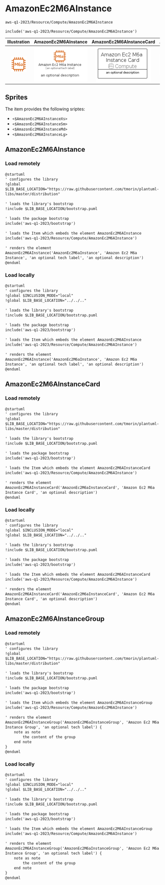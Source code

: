 # AmazonEc2M6AInstance


```text
aws-q1-2023/Resource/Compute/AmazonEc2M6AInstance
```

```text
include('aws-q1-2023/Resource/Compute/AmazonEc2M6AInstance')
```



| Illustration | AmazonEc2M6AInstance | AmazonEc2M6AInstanceCard | AmazonEc2M6AInstanceGroup |
| :---: | :---: | :---: | :---: |
| ![illustration for Illustration](../../../aws-q1-2023/Resource/Compute/AmazonEc2M6AInstance.png) | ![illustration for AmazonEc2M6AInstance](../../../aws-q1-2023/Resource/Compute/AmazonEc2M6AInstance.Local.png) | ![illustration for AmazonEc2M6AInstanceCard](../../../aws-q1-2023/Resource/Compute/AmazonEc2M6AInstanceCard.Local.png) | ![illustration for AmazonEc2M6AInstanceGroup](../../../aws-q1-2023/Resource/Compute/AmazonEc2M6AInstanceGroup.Local.png) |



## Sprites
The item provides the following sriptes:

- `<$AmazonEc2M6AInstanceXs>`
- `<$AmazonEc2M6AInstanceSm>`
- `<$AmazonEc2M6AInstanceMd>`
- `<$AmazonEc2M6AInstanceLg>`





## AmazonEc2M6AInstance

### Load remotely
```plantuml
@startuml
' configures the library
!global $LIB_BASE_LOCATION="https://raw.githubusercontent.com/tmorin/plantuml-libs/master/distribution"

' loads the library's bootstrap
!include $LIB_BASE_LOCATION/bootstrap.puml

' loads the package bootstrap
include('aws-q1-2023/bootstrap')

' loads the Item which embeds the element AmazonEc2M6AInstance
include('aws-q1-2023/Resource/Compute/AmazonEc2M6AInstance')

' renders the element
AmazonEc2M6AInstance('AmazonEc2M6aInstance', 'Amazon Ec2 M6a Instance', 'an optional tech label', 'an optional description')
@enduml
```

### Load locally
```plantuml
@startuml
' configures the library
!global $INCLUSION_MODE="local"
!global $LIB_BASE_LOCATION="../../.."

' loads the library's bootstrap
!include $LIB_BASE_LOCATION/bootstrap.puml

' loads the package bootstrap
include('aws-q1-2023/bootstrap')

' loads the Item which embeds the element AmazonEc2M6AInstance
include('aws-q1-2023/Resource/Compute/AmazonEc2M6AInstance')

' renders the element
AmazonEc2M6AInstance('AmazonEc2M6aInstance', 'Amazon Ec2 M6a Instance', 'an optional tech label', 'an optional description')
@enduml
```

## AmazonEc2M6AInstanceCard

### Load remotely
```plantuml
@startuml
' configures the library
!global $LIB_BASE_LOCATION="https://raw.githubusercontent.com/tmorin/plantuml-libs/master/distribution"

' loads the library's bootstrap
!include $LIB_BASE_LOCATION/bootstrap.puml

' loads the package bootstrap
include('aws-q1-2023/bootstrap')

' loads the Item which embeds the element AmazonEc2M6AInstanceCard
include('aws-q1-2023/Resource/Compute/AmazonEc2M6AInstance')

' renders the element
AmazonEc2M6AInstanceCard('AmazonEc2M6aInstanceCard', 'Amazon Ec2 M6a Instance Card', 'an optional description')
@enduml
```

### Load locally
```plantuml
@startuml
' configures the library
!global $INCLUSION_MODE="local"
!global $LIB_BASE_LOCATION="../../.."

' loads the library's bootstrap
!include $LIB_BASE_LOCATION/bootstrap.puml

' loads the package bootstrap
include('aws-q1-2023/bootstrap')

' loads the Item which embeds the element AmazonEc2M6AInstanceCard
include('aws-q1-2023/Resource/Compute/AmazonEc2M6AInstance')

' renders the element
AmazonEc2M6AInstanceCard('AmazonEc2M6aInstanceCard', 'Amazon Ec2 M6a Instance Card', 'an optional description')
@enduml
```

## AmazonEc2M6AInstanceGroup

### Load remotely
```plantuml
@startuml
' configures the library
!global $LIB_BASE_LOCATION="https://raw.githubusercontent.com/tmorin/plantuml-libs/master/distribution"

' loads the library's bootstrap
!include $LIB_BASE_LOCATION/bootstrap.puml

' loads the package bootstrap
include('aws-q1-2023/bootstrap')

' loads the Item which embeds the element AmazonEc2M6AInstanceGroup
include('aws-q1-2023/Resource/Compute/AmazonEc2M6AInstance')

' renders the element
AmazonEc2M6AInstanceGroup('AmazonEc2M6aInstanceGroup', 'Amazon Ec2 M6a Instance Group', 'an optional tech label') {
    note as note
        the content of the group
    end note
}
@enduml
```

### Load locally
```plantuml
@startuml
' configures the library
!global $INCLUSION_MODE="local"
!global $LIB_BASE_LOCATION="../../.."

' loads the library's bootstrap
!include $LIB_BASE_LOCATION/bootstrap.puml

' loads the package bootstrap
include('aws-q1-2023/bootstrap')

' loads the Item which embeds the element AmazonEc2M6AInstanceGroup
include('aws-q1-2023/Resource/Compute/AmazonEc2M6AInstance')

' renders the element
AmazonEc2M6AInstanceGroup('AmazonEc2M6aInstanceGroup', 'Amazon Ec2 M6a Instance Group', 'an optional tech label') {
    note as note
        the content of the group
    end note
}
@enduml
```

